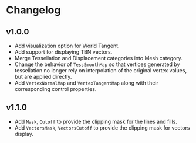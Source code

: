 # Changelog

## v1.0.0
- Add visualization option for World Tangent.
- Add support for displaying TBN vectors.
- Merge Tessellation and Displacement categories into Mesh category.
- Change the behavior of `TessSmoothMap` so that vertices generated by tessellation no longer rely on interpolation of the original vertex values, but are applied directly.
- Add `VertexNormalMap` and `VertexTangentMap` along with their corresponding control properties.

## v1.1.0
- Add `Mask`, `Cutoff` to provide the clipping mask for the lines and fills.
- Add `VectorsMask`, `VectorsCutoff` to provide the clipping mask for vectors display.
